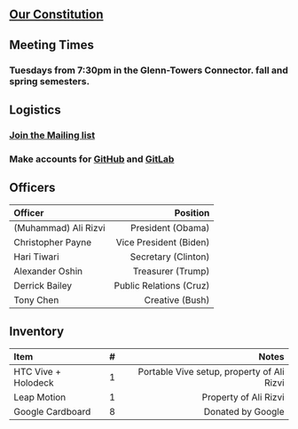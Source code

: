 ## [Our Constitution](media/constitution.pdf)

## Meeting Times

### Tuesdays from 7:30pm in the Glenn-Towers Connector.  fall and spring semesters.

## Logistics

### [Join the Mailing list](https://lists.gatech.edu/sympa/info/gtvr)

### Make accounts for [GitHub](https://www.github.com/gtvr) and [GitLab](https://gitlab.com/groups/GTVR)

## Officers

Officer | Position
:-|-:
(Muhammad) Ali Rizvi | President (Obama)
Christopher Payne | Vice President (Biden)
Hari Tiwari | Secretary (Clinton)
Alexander Oshin | Treasurer (Trump)
Derrick Bailey | Public Relations (Cruz)
Tony Chen | Creative (Bush)

## Inventory

Item | # | Notes
:-|:-:|-:
HTC Vive + Holodeck | 1 | Portable Vive setup, property of Ali Rizvi
Leap Motion | 1 | Property of Ali Rizvi
Google Cardboard | 8 | Donated by Google
